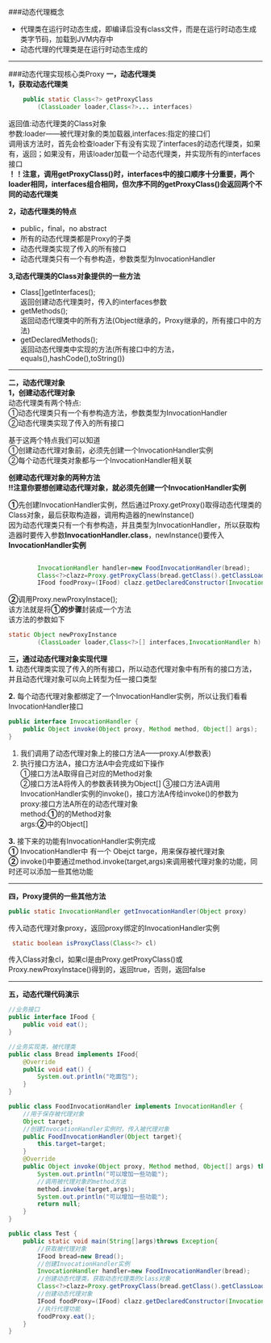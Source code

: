###动态代理概念
* 代理类在运行时动态生成，即编译后没有class文件，而是在运行时动态生成类字节码，加载到JVM内存中
* 动态代理的代理类是在运行时动态生成的  
***
###动态代理实现核心类Proxy
**一，动态代理类**  
**1，获取动态代理类**
```java
    public static Class<?> getProxyClass
        (ClassLoader loader,Class<?>... interfaces)
```
返回值:动态代理类的Class对象  
参数:loader——被代理对象的类加载器,interfaces:指定的接口们  
调用该方法时，首先会检查loader下有没有实现了interfaces的动态代理类，如果有，返回；如果没有，用该loader加载一个动态代理类，并实现所有的interfaces接口  
**！！注意，调用getProxyClass()时，interfaces中的接口顺序十分重要，两个loader相同，interfaces组合相同，但次序不同的getProxyClass()会返回两个不同的动态代理类**   

**2，动态代理类的特点**  
* public，final，no abstract
* 所有的动态代理类都是Proxy的子类
* 动态代理类实现了传入的所有接口
* 动态代理类只有一个有参构造，参数类型为InvocationHandler    

**3,动态代理类的Class对象提供的一些方法**
* Class[]getInterfaces();  
返回创建动态代理类时，传入的interfaces参数
* getMethods();  
返回动态代理类中的所有方法(Object继承的，Proxy继承的，所有接口中的方法)
* getDeclaredMethods();  
返回动态代理类中实现的方法(所有接口中的方法，equals(),hashCode(),toString())
    

***
**二，动态代理对象**  
**1，创建动态代理对象**  
动态代理类有两个特点:  
①动态代理类只有一个有参构造方法，参数类型为InvocationHandler  
②动态代理类实现了传入的所有接口  

基于这两个特点我们可以知道   
①创建动态代理对象前，必须先创建一个InvocationHandler实例  
②每个动态代理类对象都与一个InvocationHandler相关联  

**创建动态代理对象的两种方法**  
**!!注意你要想创建动态代理对象，就必须先创建一个InvocationHandler实例**  

**①**先创建InvocationHandler实例，然后通过Proxy.getProxy()取得动态代理类的Class对象，最后获取构造器，调用构造器的newInstance()  
因为动态代理类只有一个有参构造，并且类型为InvocationHandler，所以获取构造器时要传入参数**InvocationHandler.class**，newInstance()要传入**InvocationHandler实例**
```java
        
        InvocationHandler handler=new FoodInvocationHandler(bread);
        Class<?>clazz=Proxy.getProxyClass(bread.getClass().getClassLoader(),bread.getClass().getInterfaces());
        IFood foodProxy=(IFood) clazz.getDeclaredConstructor(InvocationHandler.class).newInstance(handler);
```

**②**调用Proxy.newProxyInstace();  
该方法就是将**①的步骤**封装成一个方法  
该方法的参数如下  
```java
static Object newProxyInstance
        (ClassLoader loader,Class<?>[] interfaces,InvocationHandler h)
```  

**三，通过动态代理对象实现代理**  
**1.** 动态代理类实现了传入的所有接口，所以动态代理对象中有所有的接口方法，并且动态代理对象可以向上转型为任一接口类型  

**2.** 每个动态代理对象都绑定了一个InvocationHandler实例，所以让我们看看InvocationHandler接口  
```java
public interface InvocationHandler {
    public Object invoke(Object proxy, Method method, Object[] args);
}
```
1. 我们调用了动态代理对象上的接口方法A——proxy.A(参数表)
2. 执行接口方法A，接口方法A中会完成如下操作  
①接口方法A取得自己对应的Method对象  
   ②接口方法A将传入的参数表转换为Object[]
   ③接口方法A调用 InvocationHandler实例的invoke()，接口方法A传给invoke()的参数为  
   proxy:接口方法A所在的动态代理对象    
   method:**①**的的Method对象  
   args:**②**中的Object[]
    
**3.** 接下来的功能有InvocationHandler实例完成  
**①** InvocationHandler中 有一个 Obejct targe，用来保存被代理对象   
**②** invoke()中要通过method.invoke(target,args)来调用被代理对象的功能，同时还可以添加一些其他功能

***
**四，Proxy提供的一些其他方法**
```java
public static InvocationHandler getInvocationHandler(Object proxy)
```
传入动态代理对象proxy，返回proxy绑定的InvocationHandler实例  
```java
 static boolean isProxyClass(Class<?> cl)
``` 
传入Class对象cl，如果cl是由Proxy.getProxyClass()或Proxy.newProxyInstace()得到的，返回true，否则，返回false
***
**五，动态代理代码演示**
```java
//业务接口
public interface IFood {
    public void eat();
}
```
```java
//业务实现类，被代理类
public class Bread implements IFood{
    @Override
    public void eat() {
        System.out.println("吃面包");
    }
}
```
```java
public class FoodInvocationHandler implements InvocationHandler {
    //用于保存被代理对象
    Object target;
    //创建InvocationHandler实例时，传入被代理对象
    public FoodInvocationHandler(Object target){
        this.target=target;
    }
    @Override
    public Object invoke(Object proxy, Method method, Object[] args) throws Throwable {
        System.out.println("可以增加一些功能");
        //调用被代理对象的method方法
        method.invoke(target,args);
        System.out.println("可以增加一些功能");
        return null;
    }
}
```
```java
public class Test {
    public static void main(String[]args)throws Exception{
        //获取被代理对象
        IFood bread=new Bread();
        //创建InvocationHandler实例
        InvocationHandler handler=new FoodInvocationHandler(bread);
        //创建动态代理类，获取动态代理类的class对象
        Class<?>clazz=Proxy.getProxyClass(bread.getClass().getClassLoader(),bread.getClass().getInterfaces());
        //创建动态代理对象
        IFood foodProxy=(IFood) clazz.getDeclaredConstructor(InvocationHandler.class).newInstance(handler);
        //执行代理功能
        foodProxy.eat();
    }
}
```







